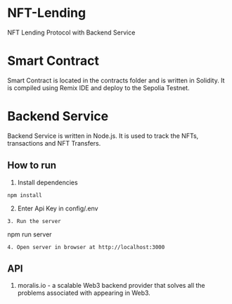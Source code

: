 # NFT-Lending
NFT Lending Protocol with Backend Service

# Smart Contract
Smart Contract is located in the contracts folder and is written in Solidity. It is compiled using Remix IDE and deploy to the Sepolia Testnet.

# Backend Service
Backend Service is written in Node.js. It is used to track the NFTs, transactions and NFT Transfers.

## How to run
1. Install dependencies
```
npm install
```
2. Enter Api Key in config/.env
```
3. Run the server
```
npm run server
```
4. Open server in browser at http://localhost:3000
```

## API
1. moralis.io - a scalable Web3 backend provider that solves all the problems associated with appearing in Web3.
